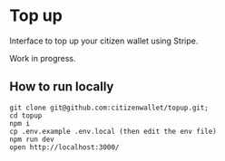 # Top up

Interface to top up your citizen wallet using Stripe.

Work in progress.

## How to run locally

```
git clone git@github.com:citizenwallet/topup.git;
cd topup
npm i
cp .env.example .env.local (then edit the env file)
npm run dev
open http://localhost:3000/
```
